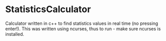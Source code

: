 # StatisticsCalculator
Calculator written in c++ to find statistics values in real time (no pressing enter!).
This was written using ncurses, thus to run - make sure ncurses is installed.
